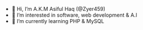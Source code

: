 - 👋 Hi, I’m A.K.M Asiful Haq (@Zyer459)
- 👀 I’m interested in software, web development & A.I 
- 🌱 I’m currently learning PHP & MySQL

<!---
Zyer459/Zyer459 is a ✨ special ✨ repository because its `README.md` (this file) appears on your GitHub profile.
You can click the Preview link to take a look at your changes.
--->
